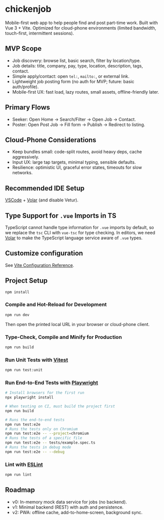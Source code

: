 # chickenjob

Mobile-first web app to help people find and post part-time work. Built with Vue 3 + Vite. Optimized for cloud-phone environments (limited bandwidth, touch-first, intermittent sessions).

## MVP Scope

- Job discovery: browse list, basic search, filter by location/type.
- Job details: title, company, pay, type, location, description, tags, contact.
- Simple apply/contact: open `tel:`, `mailto:`, or external link.
- Lightweight job posting form (no auth for MVP; future: basic auth/profile).
- Mobile-first UX: fast load, lazy routes, small assets, offline-friendly later.

## Primary Flows

- Seeker: Open Home → Search/Filter → Open Job → Contact.
- Poster: Open Post Job → Fill form → Publish → Redirect to listing.

## Cloud-Phone Considerations

- Keep bundles small: code-split routes, avoid heavy deps, cache aggressively.
- Input UX: large tap targets, minimal typing, sensible defaults.
- Resilience: optimistic UI, graceful error states, timeouts for slow networks.

## Recommended IDE Setup

[VSCode](https://code.visualstudio.com/) + [Volar](https://marketplace.visualstudio.com/items?itemName=Vue.volar) (and disable Vetur).

## Type Support for `.vue` Imports in TS

TypeScript cannot handle type information for `.vue` imports by default, so we replace the `tsc` CLI with `vue-tsc` for type checking. In editors, we need [Volar](https://marketplace.visualstudio.com/items?itemName=Vue.volar) to make the TypeScript language service aware of `.vue` types.

## Customize configuration

See [Vite Configuration Reference](https://vite.dev/config/).

## Project Setup

```sh
npm install
```

### Compile and Hot-Reload for Development

```sh
npm run dev
```

Then open the printed local URL in your browser or cloud-phone client.

### Type-Check, Compile and Minify for Production

```sh
npm run build
```

### Run Unit Tests with [Vitest](https://vitest.dev/)

```sh
npm run test:unit
```

### Run End-to-End Tests with [Playwright](https://playwright.dev)

```sh
# Install browsers for the first run
npx playwright install

# When testing on CI, must build the project first
npm run build

# Runs the end-to-end tests
npm run test:e2e
# Runs the tests only on Chromium
npm run test:e2e -- --project=chromium
# Runs the tests of a specific file
npm run test:e2e -- tests/example.spec.ts
# Runs the tests in debug mode
npm run test:e2e -- --debug
```

### Lint with [ESLint](https://eslint.org/)

```sh
npm run lint
```

## Roadmap

- v0: In-memory mock data service for jobs (no backend).
- v1: Minimal backend (REST) with auth and persistence.
- v2: PWA: offline cache, add-to-home-screen, background sync.

